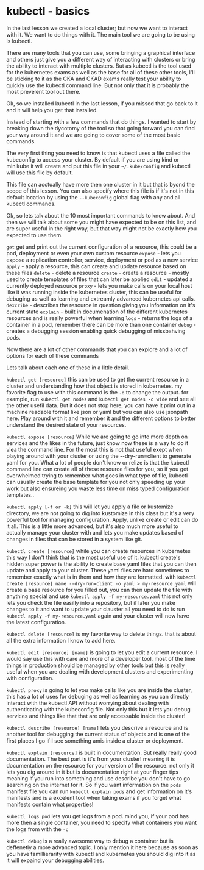 # kubectl - basics
In the last lesson we created a local cluster; but now we want to interact with it. We want to do things with it. The main tool we are going to be using is kubectl. 

There are many tools that you can use, some bringing a graphical interface and others just give you a different way of interacting with clusters or bring the ability to interact with multiple clusters. But as kubectl is the tool used for the kubernetes exams as well as the base for all of these other tools, I'll be sticking to it as the CKA and CKAD exams really test your ability to quickly use the kubectl command line. But not only that it is probably the most prevelent tool out there.

Ok, so we installed kubectl in the last lesson, if you missed that go back to it and it will help you get that installed.

Instead of starting with a few commands that do things. I wanted to start by breaking down the dycotomy of the tool so that going forward you can find your way around it and we are going to cover some of the most basic commands.

The very first thing you need to know is that kubectl uses a file called the kubeconfig to access your cluster. By default if you are using kind or minikube it will create and put this file in your `~/.kube/config` and kubectl will use this file by default.

This file can acctually have more then one cluster in it but that is byond the scope of this lesson. You can also specify where this file is if it's not in this default location by using the `--kubeconfig` global flag with any and all kubectl commands.

Ok, so lets talk about the 10 most important commands to know about. And then we will talk about some you might have expected to be on this list, and are super useful in the right way, but that way might not be exactly how you expected to use them.

`get` get and print out the current configuration of a resource, this could be a pod, deployment or even your own custom resource
`expose` - lets you expose a replication controller, service, deployment or pod as a new service
`apply` - apply a resource, this can create and update resource based on these files
`delete` - delete a resource
`create` - create a resource - mostly used to create templates of files that can later be applied
`edit` - updated a currently deployed resource
`proxy` - lets you make calls on your local host like it was running inside the kubernetes cluster, this can be useful for debuging as well as learning and extreamly advanced kubernetes api calls.
`dexcribe` - describes the resource in question giving you information on it's current state
`explain` - built in documenation of the different kubernetes resources and is really powerful when learning
`logs` - returns the logs of a container in a pod, remember there can be more than one container
`debug` - creates a debugging session enabling quick debugging of missbahving pods.

Now there are a lot of other commands that you can explore and a lot of options for each of these commands

Lets talk about each one of these in a little detail.

`kubectl get [resource]` this can be used to get the current resource in a cluster and understanding how that object is stored in kubernetes. my favorite flag to use with this command is the `-o` to change the output. for example, run `kubectl get nodes` and `kubectl get nodes -o wide` and see all the other usefil data. But it does not stop here, you can have it print out in a machine readable format like json or yaml but you can also use jsonpath here. Play around with it and remember it and the different options to better understand the desired state of your resources.

`kubectl expose [resource]` While we are going to go into more depth on services and the likes in the future, just know now these is a way to do it viea the command line. For the most this is not that useful exept when playing around with your cluster or using the --dry-run=client to generate yaml for you. What a lot of people don't know or relize is that the kubectl command line can create all of these resource files for you, so if you get overwhelmed trying to remember what goes in what type of file, kubectl can usually create the base template for you not only speeding up your work but also ensureing you waste less time on miss typed configuration templates..

`kubectl apply [-f or -k]` this will let you apply a file or kustomize directory, we are not going to dig into kustomize in this class but it's a very powerful tool for managing configuration. Apply, unlike create or edit can do it all. This is a little more advanced, but it's also much more useful to actually manage your cluster with and lets you make updates based of changes in files that can be stored in a system like git.

`kubectl create [resource]` while you can create resources in kubernetes this way I don't think that is the most useful use of it. kubectl create's hidden super power is the ability to create base yaml files that you can then update and apply to your cluster. These yaml files are hard sometimes to remember exactly what is in them and how they are formatted. with `kubectl create [resource] name --dry-run=client -o yaml > my-resource.yaml` will create a base resource for you filled out, you can then update the file with anything special and use `kubectl apply -f my-resource.yaml` this not only lets you check the file easilly into a repository, but if later you make changes to it and want to update your clauster all you need to do is run `kubectl apply -f my-resource.yaml` again and your cluster will now have the latest configuration.

`kubectl delete [resource]` is my favorite way to delete things. that is about all the extra information I know to add here.

`kubectl edit [resource] [name]` is going to let you edit a current resource. I would say use this with care and more of a developer tool, most of the time things in production should be managed by other tools but this is really useful when you are dealing with development clusters and experimenting with configuration.

`kubectl proxy` is going to let you make calls like you are inside the cluster, this has a lot of uses for debuging as well as learning as you can directly interact with the kubectl API without worrying about dealing with authenticating with the kubeconfig file. Not only this but it lets you debug services and things like that that are only accessable inside the cluster!

`kubectl describe [resource] [name]` lets you descrive a resource and is another tool for debugging the current status of objects and is one of the first places I go if I see something amis inside a cluster or deployment. 

`kubectl explain [resource]` is built in documentation. But really really good documentation. The best part is it's from your cluster! meaning it is documentation on the resource for your version of the resource. not only it lets you dig around in it but is documentation right at your finger tips meaning if you run into something and use describe you don't have to go searching on the internet for it. So if you want information on the `pods` manifest file you can run `kubectl explain pods` and get information on it's manifests and is a excelent tool when taking exams if you forget what manifests contain what properties!

`kubectl logs pod` lets you get logs from a pod. mind you, if your pod has more then a single container, you need to specify what containers you want the logs from with the `-c`

`kubectl debug` is a really awesome way to debug a container but is deffenetly a more advanced topic. I only mention it here because as soon as you have famillierarity with kubectl and kubernetes you should dig into it as it will expaind your debugging abilities.

